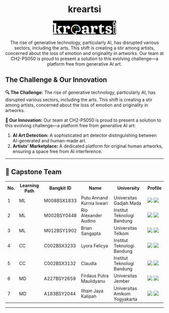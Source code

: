 <!-- Project Title -->
<h1 align="center">kreartsi</h1>

<!-- Project Logo -->
<p align="center">
  <img src="logo.png" alt="Project Logo" width="200"/>
</p>

<!-- Short Description about the Project -->
<p align="center">
  The rise of generative technology, particularly AI, has disrupted various sectors, including the arts. This shift is creating a stir among artists, concerned about the loss of emotion and originality in artworks. Our team at CH2-PS050 is proud to present a solution to this evolving challenge—a platform free from generative AI art.
</p>

<!-- Challenge and Innovation -->
<h2>The Challenge & Our Innovation</h2>
<p>
  <strong>🔍 The Challenge:</strong> The rise of generative technology, particularly AI, has disrupted various sectors, including the arts. This shift is creating a stir among artists, concerned about the loss of emotion and originality in artworks.
</p>
<p>
  <strong>🌟 Our Innovation:</strong> Our team at CH2-PS050 is proud to present a solution to this evolving challenge—a platform free from generative AI art:
  <ol>
    <li><strong>AI Art Detection:</strong> A sophisticated art detector distinguishing between AI-generated and human-made art.</li>
    <li><strong>Artists' Marketplace:</strong> A dedicated platform for original human artworks, ensuring a space free from AI interference.</li>
  </ol>
</p>

<!-- Divider -->
<hr>

<!-- About the Team Section -->
<h2>👥 Capstone Team</h2>

<!-- Team Members Table -->
<table>
  <tr>
    <th>No.</th>
    <th>Learning Path</th>
    <th>Bangkit ID</th>
    <th>Name</th>
    <th>University</th>
    <th>Profile</th>
  </tr>

  <!-- Row for the first member -->
  <tr>
    <td>1</td>
    <td>ML</td>
    <td>M008BSX1833</td>
    <td>Putu Annand Kurnia Iswari</td>
    <td>Universitas Gadjah Mada</td>
    <td>
      <a href="https://www.linkedin.com/in/annandiswari"><img src="https://img.shields.io/badge/linkedin-%230077B5.svg?style=for-the-badge&logo=linkedin&logoColor=white"></a>
      <a href="https://github.com/bleustery"><img src="https://img.shields.io/badge/github-121013?style=for-the-badge&logo=github&logoColor=white"></a>
    </td>
  </tr>

  <!-- Row for the second member -->
  <tr>
    <td>2</td>
    <td>ML</td>
    <td>M002BSY0448</td>
    <td>Rio Alexander Audino</td>
    <td>Institut Teknologi Bandung</td>
    <td>
      <a href="https://www.linkedin.com/in/rio-audino"><img src="https://img.shields.io/badge/linkedin-%230077B5.svg?style=for-the-badge&logo=linkedin&logoColor=white"></a>
      <a href="https://github.com/Audino723"><img src="https://img.shields.io/badge/github-121013?style=for-the-badge&logo=github&logoColor=white"></a>
    </td>
  </tr>

  <!-- Row for the third member -->
  <tr>
    <td>3</td>
    <td>ML</td>
    <td>M012BSY1902</td>
    <td>Brian Sangapta</td>
    <td>Universitas Telkom</td>
    <td>
      <a href="https://www.linkedin.com/in/briansangapta"><img src="https://img.shields.io/badge/linkedin-%230077B5.svg?style=for-the-badge&logo=linkedin&logoColor=white"></a>
      <a href="https://github.com/z0zero"><img src="https://img.shields.io/badge/github-121013?style=for-the-badge&logo=github&logoColor=white"></a>
    </td>
  </tr>

  <!-- Row for the fourth member -->
  <tr>
    <td>4</td>
    <td>CC</td>
    <td>C002BSX3233</td>
    <td>Lyora Felicya</td>
    <td>Institut Teknologi Bandung</td>
    <td>
      <a href="https://www.linkedin.com/in/lyorafelicya"><img src="https://img.shields.io/badge/linkedin-%230077B5.svg?style=for-the-badge&logo=linkedin&logoColor=white"></a>
      <a href="https://github.com/lyorafelicya"><img src="https://img.shields.io/badge/github-121013?style=for-the-badge&logo=github&logoColor=white"></a>
    </td>
  </tr>

  <!-- Row for the fifth member -->
  <tr>
    <td>5</td>
    <td>CC</td>
    <td>C002BSX3132</td>
    <td>Claudia</td>
    <td>Institut Teknologi Bandung</td>
    <td>
      <a href="https://www.linkedin.com/in/clauculus"><img src="https://img.shields.io/badge/linkedin-%230077B5.svg?style=for-the-badge&logo=linkedin&logoColor=white"></a>
      <a href="https://github.com/clauculus"><img src="https://img.shields.io/badge/github-121013?style=for-the-badge&logo=github&logoColor=white"></a>
    </td>
  </tr>

  <!-- Row for the sixth member -->
  <tr>
    <td>6</td>
    <td>MD</td>
    <td>A227BSY2659</td>
    <td>Firdaus Putra Maulidyanu</td>
    <td>Universitas Jember</td>
    <td>
      <a href="https://www.linkedin.com/in/firdaus-putra-maulidyanu-b7642a220"><img src="https://img.shields.io/badge/linkedin-%230077B5.svg?style=for-the-badge&logo=linkedin&logoColor=white"></a>
      <a href="https://github.com/Yanufirdaus"><img src="https://img.shields.io/badge/github-121013?style=for-the-badge&logo=github&logoColor=white"></a>
    </td>
  </tr>

  <!-- Row for the seventh member -->
  <tr>
    <td>7</td>
    <td>MD</td>
    <td>A183BSY2044</td>
    <td>Ilham Jaya Kalipah</td>
    <td>Universitas Amikom Yogyakarta</td>
    <td>
      <a href="https://www.linkedin.com/in/ilham-jaya-kalipah-b237682a0"><img src="https://img.shields.io/badge/linkedin-%230077B5.svg?style=for-the-badge&logo=linkedin&logoColor=white"></a>
      <a href="https://github.com/ilhams-jaya"><img src="https://img.shields.io/badge/github-121013?style=for-the-badge&logo=github&logoColor=white"></a>
    </td>
  </tr>
</table>

<!-- Divider -->
<hr>
